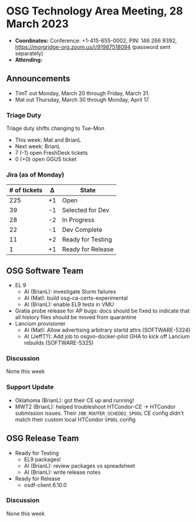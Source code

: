# OSG Technology Area Meeting, 28 March 2023

-   **Coordinates:** Conference: +1-415-655-0002, PIN: 146 266 9392,
    <https://morgridge-org.zoom.us/j/91987518094> (password sent separately)
-   **Attending:** 

## Announcements

- TimT out Monday, March 20 through Friday, March 31.
- Mat out Thursday, March 30 through Monday, April 17.

### Triage Duty

Triage duty shifts changing to Tue-Mon

-   This week: Mat and BrianL
-   Next week: BrianL
-   7 (-1) open FreshDesk tickets
-   0 (+0) open GGUS ticket

### Jira (as of Monday)

| # of tickets | &Delta; | State             |
|--------------|---------|-------------------|
| 225          | +1      | Open              |
| 39           | -1      | Selected for Dev  |
| 28           | -2      | In Progress       |
| 22           | -1      | Dev Complete      |
| 11           | +2      | Ready for Testing |
| 1            | +1      | Ready for Release |

## OSG Software Team

-   EL 9
    -   AI (BrianL): investigate Slurm failures
    -   AI (Mat): build osg-ca-certs-experimental
    -   AI (BrianL): enable EL9 tests in VMU
-   Gratia probe release for AP bugs:
    docs should be fixed to indicate that all history files should be moved from quarantine
-   Lancium provisioner
    -   AI (Mat): Allow advertising arbitrary startd attrs (SOFTWARE-5324)
    -   AI (JeffT?): Add job to osgvo-docker-pilot GHA to kick off Lancium rebuilds (SOFTWARE-5325)


### Discussion

None this week

### Support Update

-   Oklahoma (BrianL): got their CE up and running!
-   MWT2 (BrianL): helped troubleshoot HTCondor-CE -> HTCondor submission issues.
    Their `JOB_ROUTER_SCHEDD2_SPOOL` CE config didn't match their custom local HTCondor `SPOOL` config

## OSG Release Team

-   Ready for Testing
    -   EL9 packages!
    -   AI (BrianL): review packages vs spreadsheet
    -   AI (BrianL): write release notes
-   Ready for Release
    -   osdf-client 6.10.0

### Discussion

None this week

